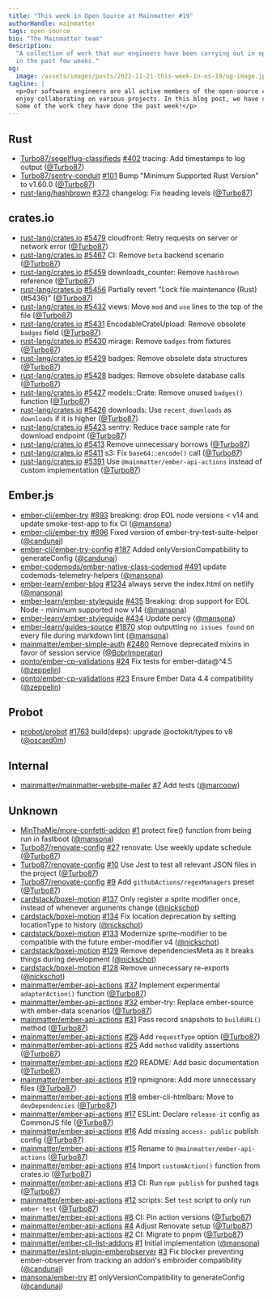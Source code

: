 ```yaml
---
title: "This week in Open Source at Mainmatter #19"
authorHandle: mainmatter
tags: open-source
bio: "The Mainmatter team"
description:
  "A collection of work that our engineers have been carrying out in open-source
  in the past few weeks."
og:
  image: /assets/images/posts/2022-11-21-this-week-in-os-19/og-image.jpg
tagline: |
  <p>Our software engineers are all active members of the open-source community and
  enjoy collaborating on various projects. In this blog post, we have collected
  some of the work they have done the past week!</p>
---
```


## Rust

- [Turbo87/segelflug-classifieds]
  [#402](https://github.com/Turbo87/segelflug-classifieds/pull/402) tracing: Add
  timestamps to log output ([@Turbo87])
- [Turbo87/sentry-conduit]
  [#101](https://github.com/Turbo87/sentry-conduit/pull/101) Bump "Minimum
  Supported Rust Version" to v1.60.0 ([@Turbo87])
- [rust-lang/hashbrown] [#373](https://github.com/rust-lang/hashbrown/pull/373)
  changelog: Fix heading levels ([@Turbo87])

## crates.io

- [rust-lang/crates.io]
  [#5479](https://github.com/rust-lang/crates.io/pull/5479) cloudfront: Retry
  requests on server or network error ([@Turbo87])
- [rust-lang/crates.io]
  [#5467](https://github.com/rust-lang/crates.io/pull/5467) CI: Remove `beta`
  backend scenario ([@Turbo87])
- [rust-lang/crates.io]
  [#5459](https://github.com/rust-lang/crates.io/pull/5459) downloads_counter:
  Remove `hashbrown` reference ([@Turbo87])
- [rust-lang/crates.io]
  [#5456](https://github.com/rust-lang/crates.io/pull/5456) Partially revert
  "Lock file maintenance (Rust) (#5436)" ([@Turbo87])
- [rust-lang/crates.io]
  [#5432](https://github.com/rust-lang/crates.io/pull/5432) views: Move `mod`
  and `use` lines to the top of the file ([@Turbo87])
- [rust-lang/crates.io]
  [#5431](https://github.com/rust-lang/crates.io/pull/5431)
  EncodableCrateUpload: Remove obsolete `badges` field ([@Turbo87])
- [rust-lang/crates.io]
  [#5430](https://github.com/rust-lang/crates.io/pull/5430) mirage: Remove
  `badges` from fixtures ([@Turbo87])
- [rust-lang/crates.io]
  [#5429](https://github.com/rust-lang/crates.io/pull/5429) badges: Remove
  obsolete data structures ([@Turbo87])
- [rust-lang/crates.io]
  [#5428](https://github.com/rust-lang/crates.io/pull/5428) badges: Remove
  obsolete database calls ([@Turbo87])
- [rust-lang/crates.io]
  [#5427](https://github.com/rust-lang/crates.io/pull/5427) models::Crate:
  Remove unused `badges()` function ([@Turbo87])
- [rust-lang/crates.io]
  [#5426](https://github.com/rust-lang/crates.io/pull/5426) downloads: Use
  `recent_downloads` as `downloads` if it is higher ([@Turbo87])
- [rust-lang/crates.io]
  [#5423](https://github.com/rust-lang/crates.io/pull/5423) sentry: Reduce trace
  sample rate for download endpoint ([@Turbo87])
- [rust-lang/crates.io]
  [#5413](https://github.com/rust-lang/crates.io/pull/5413) Remove unnecessary
  borrows ([@Turbo87])
- [rust-lang/crates.io]
  [#5411](https://github.com/rust-lang/crates.io/pull/5411) s3: Fix
  `base64::encode()` call ([@Turbo87])
- [rust-lang/crates.io]
  [#5391](https://github.com/rust-lang/crates.io/pull/5391) Use
  `@mainmatter/ember-api-actions` instead of custom implementation ([@Turbo87])

## Ember.js

- [ember-cli/ember-try] [#893](https://github.com/ember-cli/ember-try/pull/893)
  breaking: drop EOL node versions < v14 and update smoke-test-app to fix CI
  ([@mansona])
- [ember-cli/ember-try] [#896](https://github.com/ember-cli/ember-try/pull/896)
  Fixed version of ember-try-test-suite-helper ([@candunaj])
- [ember-cli/ember-try-config]
  [#187](https://github.com/ember-cli/ember-try-config/pull/187) Added
  onlyVersionCompatibility to generateConfig ([@candunaj])
- [ember-codemods/ember-native-class-codemod]
  [#491](https://github.com/ember-codemods/ember-native-class-codemod/pull/491)
  update codemods-telemetry-helpers ([@mansona])
- [ember-learn/ember-blog]
  [#1234](https://github.com/ember-learn/ember-blog/pull/1234) always serve the
  index.html on netlify ([@mansona])
- [ember-learn/ember-styleguide]
  [#435](https://github.com/ember-learn/ember-styleguide/pull/435) Breaking:
  drop support for EOL Node - minimum supported now v14 ([@mansona])
- [ember-learn/ember-styleguide]
  [#434](https://github.com/ember-learn/ember-styleguide/pull/434) Update percy
  ([@mansona])
- [ember-learn/guides-source]
  [#1870](https://github.com/ember-learn/guides-source/pull/1870) stop
  outputting `no issues found` on every file during markdown lint ([@mansona])
- [mainmatter/ember-simple-auth]
  [#2480](https://github.com/mainmatter/ember-simple-auth/pull/2480) Remove
  deprecated mixins in favor of session service ([@BobrImperator])
- [qonto/ember-cp-validations]
  [#24](https://github.com/qonto/ember-cp-validations/pull/24) Fix tests for
  ember-data@^4.5 ([@zeppelin])
- [qonto/ember-cp-validations]
  [#23](https://github.com/qonto/ember-cp-validations/pull/23) Ensure Ember Data
  4.4 compatibility ([@zeppelin])

## Probot

- [probot/probot] [#1763](https://github.com/probot/probot/pull/1763)
  build(deps): upgrade @octokit/types to v8 ([@oscard0m])

## Internal

- [mainmatter/mainmatter-website-mailer]
  [#7](https://github.com/mainmatter/mainmatter-website-mailer/pull/7) Add tests
  ([@marcoow])

## Unknown

- [MinThaMie/more-confetti-addon]
  [#1](https://github.com/MinThaMie/more-confetti-addon/pull/1) protect fire()
  function from being run in fastboot ([@mansona])
- [Turbo87/renovate-config]
  [#27](https://github.com/Turbo87/renovate-config/pull/27) renovate: Use weekly
  update schedule ([@Turbo87])
- [Turbo87/renovate-config]
  [#10](https://github.com/Turbo87/renovate-config/pull/10) Use Jest to test all
  relevant JSON files in the project ([@Turbo87])
- [Turbo87/renovate-config]
  [#9](https://github.com/Turbo87/renovate-config/pull/9) Add
  `githubActions/regexManagers` preset ([@Turbo87])
- [cardstack/boxel-motion]
  [#137](https://github.com/cardstack/boxel-motion/pull/137) Only register a
  sprite modifier once, instead of whenever arguments change ([@nickschot])
- [cardstack/boxel-motion]
  [#134](https://github.com/cardstack/boxel-motion/pull/134) Fix location
  deprecation by setting locationType to history ([@nickschot])
- [cardstack/boxel-motion]
  [#133](https://github.com/cardstack/boxel-motion/pull/133) Modernize
  sprite-modifier to be compatible with the future ember-modifier v4
  ([@nickschot])
- [cardstack/boxel-motion]
  [#129](https://github.com/cardstack/boxel-motion/pull/129) Remove
  dependenciesMeta as it breaks things during development ([@nickschot])
- [cardstack/boxel-motion]
  [#128](https://github.com/cardstack/boxel-motion/pull/128) Remove unnecessary
  re-exports ([@nickschot])
- [mainmatter/ember-api-actions]
  [#37](https://github.com/mainmatter/ember-api-actions/pull/37) Implement
  experimental `adapterAction()` function ([@Turbo87])
- [mainmatter/ember-api-actions]
  [#32](https://github.com/mainmatter/ember-api-actions/pull/32) ember-try:
  Replace ember-source with ember-data scenarios ([@Turbo87])
- [mainmatter/ember-api-actions]
  [#31](https://github.com/mainmatter/ember-api-actions/pull/31) Pass record
  snapshots to `buildURL()` method ([@Turbo87])
- [mainmatter/ember-api-actions]
  [#26](https://github.com/mainmatter/ember-api-actions/pull/26) Add
  `requestType` option ([@Turbo87])
- [mainmatter/ember-api-actions]
  [#25](https://github.com/mainmatter/ember-api-actions/pull/25) Add `method`
  validity assertions ([@Turbo87])
- [mainmatter/ember-api-actions]
  [#20](https://github.com/mainmatter/ember-api-actions/pull/20) README: Add
  basic documentation ([@Turbo87])
- [mainmatter/ember-api-actions]
  [#19](https://github.com/mainmatter/ember-api-actions/pull/19) npmignore: Add
  more unnecessary files ([@Turbo87])
- [mainmatter/ember-api-actions]
  [#18](https://github.com/mainmatter/ember-api-actions/pull/18)
  ember-cli-htmlbars: Move to `devDependencies` ([@Turbo87])
- [mainmatter/ember-api-actions]
  [#17](https://github.com/mainmatter/ember-api-actions/pull/17) ESLint: Declare
  `release-it` config as CommonJS file ([@Turbo87])
- [mainmatter/ember-api-actions]
  [#16](https://github.com/mainmatter/ember-api-actions/pull/16) Add missing
  `access: public` publish config ([@Turbo87])
- [mainmatter/ember-api-actions]
  [#15](https://github.com/mainmatter/ember-api-actions/pull/15) Rename to
  `@mainmatter/ember-api-actions` ([@Turbo87])
- [mainmatter/ember-api-actions]
  [#14](https://github.com/mainmatter/ember-api-actions/pull/14) Import
  `customAction()` function from crates.io ([@Turbo87])
- [mainmatter/ember-api-actions]
  [#13](https://github.com/mainmatter/ember-api-actions/pull/13) CI: Run
  `npm publish` for pushed tags ([@Turbo87])
- [mainmatter/ember-api-actions]
  [#12](https://github.com/mainmatter/ember-api-actions/pull/12) scripts: Set
  `test` script to only run `ember test` ([@Turbo87])
- [mainmatter/ember-api-actions]
  [#8](https://github.com/mainmatter/ember-api-actions/pull/8) CI: Pin action
  versions ([@Turbo87])
- [mainmatter/ember-api-actions]
  [#4](https://github.com/mainmatter/ember-api-actions/pull/4) Adjust Renovate
  setup ([@Turbo87])
- [mainmatter/ember-api-actions]
  [#2](https://github.com/mainmatter/ember-api-actions/pull/2) CI: Migrate to
  pnpm ([@Turbo87])
- [mainmatter/ember-cli-list-addons]
  [#1](https://github.com/mainmatter/ember-cli-list-addons/pull/1) Initial
  implementation ([@mansona])
- [mainmatter/eslint-plugin-emberobserver]
  [#3](https://github.com/mainmatter/eslint-plugin-emberobserver/pull/3) Fix
  blocker preventing ember-observer from tracking an addon's embroider
  compatibility ([@candunaj])
- [mansona/ember-try] [#1](https://github.com/mansona/ember-try/pull/1)
  onlyVersionCompatibility to generateConfig ([@candunaj])

[@bobrimperator]: https://github.com/BobrImperator
[@turbo87]: https://github.com/Turbo87
[@candunaj]: https://github.com/candunaj
[@mansona]: https://github.com/mansona
[@marcoow]: https://github.com/marcoow
[@nickschot]: https://github.com/nickschot
[@oscard0m]: https://github.com/oscard0m
[@zeppelin]: https://github.com/zeppelin
[minthamie/more-confetti-addon]:
  https://github.com/MinThaMie/more-confetti-addon
[turbo87/renovate-config]: https://github.com/Turbo87/renovate-config
[turbo87/segelflug-classifieds]:
  https://github.com/Turbo87/segelflug-classifieds
[turbo87/sentry-conduit]: https://github.com/Turbo87/sentry-conduit
[cardstack/boxel-motion]: https://github.com/cardstack/boxel-motion
[ember-cli/ember-try-config]: https://github.com/ember-cli/ember-try-config
[ember-cli/ember-try]: https://github.com/ember-cli/ember-try
[ember-codemods/ember-native-class-codemod]:
  https://github.com/ember-codemods/ember-native-class-codemod
[ember-learn/ember-blog]: https://github.com/ember-learn/ember-blog
[ember-learn/ember-styleguide]: https://github.com/ember-learn/ember-styleguide
[ember-learn/guides-source]: https://github.com/ember-learn/guides-source
[mainmatter/ember-api-actions]: https://github.com/mainmatter/ember-api-actions
[mainmatter/ember-cli-list-addons]:
  https://github.com/mainmatter/ember-cli-list-addons
[mainmatter/ember-simple-auth]: https://github.com/mainmatter/ember-simple-auth
[mainmatter/eslint-plugin-emberobserver]:
  https://github.com/mainmatter/eslint-plugin-emberobserver
[mainmatter/mainmatter-website-mailer]:
  https://github.com/mainmatter/mainmatter-website-mailer
[mansona/ember-try]: https://github.com/mansona/ember-try
[probot/probot]: https://github.com/probot/probot
[qonto/ember-cp-validations]: https://github.com/qonto/ember-cp-validations
[rust-lang/crates.io]: https://github.com/rust-lang/crates.io
[rust-lang/hashbrown]: https://github.com/rust-lang/hashbrown
